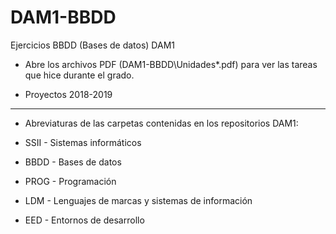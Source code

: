 # DAM1-BBDD
 Ejercicios BBDD (Bases de datos) DAM1

* Abre los archivos PDF (DAM1-BBDD\Unidades\*.pdf) para ver las tareas que hice durante el grado.

* Proyectos 2018-2019
*******************************************************************
* Abreviaturas de las carpetas contenidas en los repositorios DAM1:

* SSII - Sistemas informáticos
* BBDD - Bases de datos
* PROG - Programación
* LDM - Lenguajes de marcas y sistemas de información
* EED - Entornos de desarrollo
